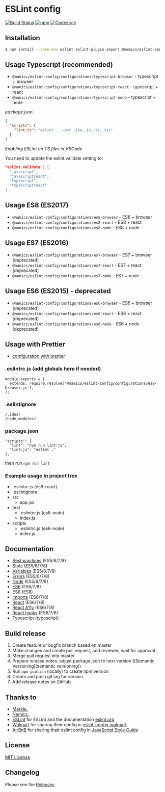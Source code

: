 # ESLint config

[![Build Status](https://github.com/merkle-open/eslint-config/workflows/ci/badge.svg)](https://github.com/merkle-open/eslint-config/actions)
[![npm](https://img.shields.io/npm/v/@namics/eslint-config.svg)](https://www.npmjs.com/package/@namics/eslint-config)
[![Codestyle](https://img.shields.io/badge/codestyle-merkle-green.svg)](https://github.com/merkle-open/eslint-config)

## Installation

```bash
$ npm install --save-dev eslint eslint-plugin-import @namics/eslint-config
```

## Usage Typescript (recommended)

- `@namics/eslint-config/configurations/typescript-browser` - typescript + browser
- `@namics/eslint-config/configurations/typescript-react` - typescript + react
- `@namics/eslint-config/configurations/typescript-node` - typescript + node

_package.json_

```json
{
  "scripts": {
    "lint:ts": "eslint . --ext .jsx,.js,.ts,.tsx"
  }
}
```

_Enabling ESLint on TS files in VSCode_

You need to update the eslint.validate setting to:

```json
"eslint.validate": [
  "javascript",
  "javascriptreact",
  "typescript",
  "typescriptreact"
]
```

## Usage ES8 (ES2017)

- `@namics/eslint-config/configurations/es8-browser` - ES8 + browser
- `@namics/eslint-config/configurations/es8-react` - ES8 + react
- `@namics/eslint-config/configurations/es8-node` - ES8 + node

## Usage ES7 (ES2016)

- `@namics/eslint-config/configurations/es7-browser` - ES7 + browser (deprecated)
- `@namics/eslint-config/configurations/es7-react` - ES7 + react (deprecated)
- `@namics/eslint-config/configurations/es7-node` - ES7 + node

## Usage ES6 (ES2015) - deprecated

- `@namics/eslint-config/configurations/es6-browser` - ES6 + browser (deprecated)
- `@namics/eslint-config/configurations/es6-react` - ES6 + react (deprecated)
- `@namics/eslint-config/configurations/es6-node` - ES6 + node (deprecated)

## Usage with Prettier

- [configuration with prettier](./documentation/with-prettier.md)

### .eslintrc.js (add globals here if needed)

```
module.exports = {
  extends: require.resolve('@namics/eslint-config/configurations/es8-browser.js'),
};
```

### .eslintignore

```
/.idea/
/node_modules/
```

### package.json

```
"scripts": {
  "lint": "npm run lint:js",
  "lint:js": "eslint ."
},
```

then run `npm run lint`

### Example usage in project tree

- .eslintrc.js (es8-react)
- .eslintignore
- src
  - app.jsx
- test
  - .eslintrc.js (es8-node)
  - index.js
- scripts
  - .eslintrc.js (es6-node)
  - index.js

## Documentation

- [Best practices](./documentation/best-practices.md) (ES5/6/7/8)
- [Style](./documentation/style.md) (ES5/6/7/8)
- [Variables](./documentation/variables.md) (ES5/6/7/8)
- [Errors](./documentation/errors.md) (ES5/6/7/8)
- [Node](./documentation/node.md) (ES5/6/7/8)
- [ES6](./documentation/es6.md) (ES6/7/8)
- [ES8](./documentation/es8.md) (ES8)
- [Imports](./documentation/imports.md) (ES6/7/8)
- [React](./documentation/react.md) (ES6/7/8)
- [React A11y](./documentation/react-a11y.md) (ES6/7/8)
- [React hooks](./documentation/react-hooks.md) (ES6/7/8)
- [Typescript](./documentation/typescript.md) (typescript)

## Build release
1. Create feature or bugfix branch based on master
2. Make changes and create pull request, add reviewer, wait for approval
3. Merge pull request into master
4. Prepare release notes, adjust package.json to next version ([Semantic Versioning](semantic versioning))
5. Run `npm publish` (locally) to create npm version
6. Create and push git tag for version
7. Add release notes on GitHub

## Thanks to

- [Merkle.](https://www.merkleinc.com/)
- [Namics.](https://www.namics.com/en/)
- [ESLint](https://github.com/eslint/eslint) for ESLint and the documentation [eslint.org](http://eslint.org/)
- [Walmart](https://github.com/walmartlabs) for sharing their config in [eslint-config-walmart](https://github.com/walmartlabs/eslint-config-walmart)
- [AirBnB](https://github.com/airbnb) for sharing their eslint config in [JavaScript Style Guide](https://github.com/airbnb/javascript)

## License

[MIT License](./LICENSE)

## Changelog

Please see the [Releases](https://github.com/merkle-open/eslint-config/releases)
